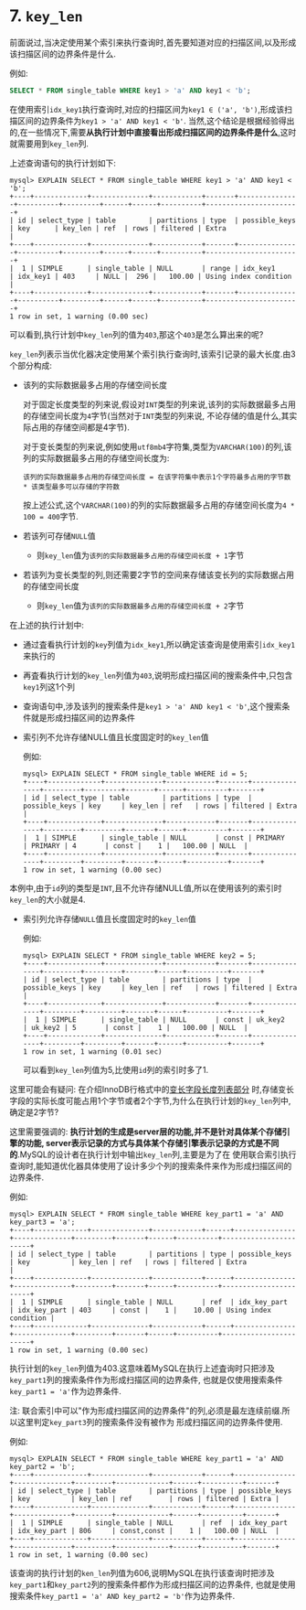 # 7. `key_len`

前面说过,当决定使用某个索引来执行查询时,首先要知道对应的扫描区间,以及形成该扫描区间的边界条件是什么.

例如:

```sql
SELECT * FROM single_table WHERE key1 > 'a' AND key1 < 'b';
```

在使用索引`idx_key1`执行查询时,对应的扫描区间为`key1 ∈ ('a', 'b')`,形成该扫描区间的边界条件为`key1 > 'a' AND key1 < 'b'`.
当然,这个结论是根据经验得出的,在一些情况下,需要**从执行计划中直接看出形成扫描区间的边界条件是什么**,这时就需要用到`key_len`列.

上述查询语句的执行计划如下:

```
mysql> EXPLAIN SELECT * FROM single_table WHERE key1 > 'a' AND key1 < 'b';
+----+-------------+--------------+------------+-------+---------------+----------+---------+------+------+----------+-----------------------+
| id | select_type | table        | partitions | type  | possible_keys | key      | key_len | ref  | rows | filtered | Extra                 |
+----+-------------+--------------+------------+-------+---------------+----------+---------+------+------+----------+-----------------------+
|  1 | SIMPLE      | single_table | NULL       | range | idx_key1      | idx_key1 | 403     | NULL |  296 |   100.00 | Using index condition |
+----+-------------+--------------+------------+-------+---------------+----------+---------+------+------+----------+-----------------------+
1 row in set, 1 warning (0.00 sec)
```

可以看到,执行计划中`key_len`列的值为`403`,那这个`403`是怎么算出来的呢?

`key_len`列表示当优化器决定使用某个索引执行查询时,该索引记录的最大长度.由3个部分构成:

- 该列的实际数据最多占用的存储空间长度

    对于固定长度类型的列来说,假设对`INT`类型的列来说,该列的实际数据最多占用的存储空间长度为`4`字节(当然对于`INT`类型的列来说,
    不论存储的值是什么,其实际占用的存储空间都是4字节).
    
    对于变长类型的列来说,例如使用`utf8mb4`字符集,类型为`VARCHAR(100)`的列,该列的实际数据最多占用的存储空间长度为:
    
    ```
    该列的实际数据最多占用的存储空间长度 = 在该字符集中表示1个字符最多占用的字节数 * 该类型最多可以存储的字符数
    ```
    
    按上述公式,这个`VARCHAR(100)`的列的实际数据最多占用的存储空间长度为`4 * 100 = 400`字节.

- 若该列可存储`NULL`值
  - 则`key_len`值为`该列的实际数据最多占用的存储空间长度 + 1`字节
- 若该列为变长类型的列,则还需要2字节的空间来存储该变长列的实际数据占用的存储空间长度
  - 则`key_len`值为`该列的实际数据最多占用的存储空间长度 + 2`字节

在上述的执行计划中:

- 通过査看执行计划的`key`列值为`idx_key1`,所以确定该查询是使用索引`idx_key1`来执行的
- 再査看执行计划的`key_len`列值为`403`,说明形成扫描区间的搜索条件中,只包含`key1`列这1个列
- 查询语句中,涉及该列的搜索条件是`key1 > 'a' AND key1 < 'b'`,这个搜索条件就是形成扫描区间的边界条件

- 索引列不允许存储NULL值且长度固定时的`key_len`值

    例如:
    
    ```
    mysql> EXPLAIN SELECT * FROM single_table WHERE id = 5;
    +----+-------------+--------------+------------+-------+---------------+---------+---------+-------+------+----------+-------+
    | id | select_type | table        | partitions | type  | possible_keys | key     | key_len | ref   | rows | filtered | Extra |
    +----+-------------+--------------+------------+-------+---------------+---------+---------+-------+------+----------+-------+
    |  1 | SIMPLE      | single_table | NULL       | const | PRIMARY       | PRIMARY | 4       | const |    1 |   100.00 | NULL  |
    +----+-------------+--------------+------------+-------+---------------+---------+---------+-------+------+----------+-------+
    1 row in set, 1 warning (0.00 sec)
    ```

本例中,由于`id`列的类型是`INT`,且不允许存储NULL值,所以在使用该列的索引时`key_len`的大小就是4.

- 索引列允许存储`NULL`值且长度固定时的`key_len`值

    例如:
    
    ```
    mysql> EXPLAIN SELECT * FROM single_table WHERE key2 = 5;
    +----+-------------+--------------+------------+-------+---------------+---------+---------+-------+------+----------+-------+
    | id | select_type | table        | partitions | type  | possible_keys | key     | key_len | ref   | rows | filtered | Extra |
    +----+-------------+--------------+------------+-------+---------------+---------+---------+-------+------+----------+-------+
    |  1 | SIMPLE      | single_table | NULL       | const | uk_key2       | uk_key2 | 5       | const |    1 |   100.00 | NULL  |
    +----+-------------+--------------+------------+-------+---------------+---------+---------+-------+------+----------+-------+
    1 row in set, 1 warning (0.01 sec)
    ```

    可以看到`key_len`列值为5,比使用`id`列的索引时多了1.

这里可能会有疑问: 在介绍InnoDB行格式中的[变长字段长度列表部分](https://github.com/rayallen20/howDoesMySQLWork/blob/main/%E7%AC%AC4%E7%AB%A0%20%E4%BB%8E%E4%B8%80%E6%9D%A1%E8%AE%B0%E5%BD%95%E8%AF%B4%E8%B5%B7--InnoDB%E8%AE%B0%E5%BD%95%E5%AD%98%E5%82%A8%E7%BB%93%E6%9E%84/3.%20InnoDB%E8%A1%8C%E6%A0%BC%E5%BC%8F/2.%20COMPACT%E8%A1%8C%E6%A0%BC%E5%BC%8F/1.%20%E8%AE%B0%E5%BD%95%E7%9A%84%E9%A2%9D%E5%A4%96%E4%BF%A1%E6%81%AF/1.%20%E5%8F%98%E9%95%BF%E5%AD%97%E6%AE%B5%E9%95%BF%E5%BA%A6%E5%88%97%E8%A1%A8.md)
时,存储变长字段的实际长度可能占用1个字节或者2个字节,为什么在执行计划的`key_len`列中,确定是2字节?

这里需要强调的: **执行计划的生成是server层的功能,并不是针对具体某个存储引擎的功能,
server表示记录的方式与具体某个存储引擎表示记录的方式是不同的**.MySQL的设计者在执行计划中输出`key_len`列,主要是为了在
使用联合索引执行查询时,能知道优化器具体使用了设计多少个列的搜索条件来作为形成扫描区间的边界条件.

例如:

```
mysql> EXPLAIN SELECT * FROM single_table WHERE key_part1 = 'a' AND key_part3 = 'a';
+----+-------------+--------------+------------+------+---------------+--------------+---------+-------+------+----------+-----------------------+
| id | select_type | table        | partitions | type | possible_keys | key          | key_len | ref   | rows | filtered | Extra                 |
+----+-------------+--------------+------------+------+---------------+--------------+---------+-------+------+----------+-----------------------+
|  1 | SIMPLE      | single_table | NULL       | ref  | idx_key_part  | idx_key_part | 403     | const |    1 |    10.00 | Using index condition |
+----+-------------+--------------+------------+------+---------------+--------------+---------+-------+------+----------+-----------------------+
1 row in set, 1 warning (0.00 sec)
```


执行计划的`key_len`列值为403.这意味着MySQL在执行上述査询时只把涉及`key_part1`列的搜索条件作为形成扫描区间的边界条件,
也就是仅使用搜索条件`key_part1 = 'a'`作为边界条件.

注: 联合索引中可以"作为形成扫描区间的边界条件"的列,必须是最左连续前缀.所以这里判定`key_part3`列的搜索条件没有被作为
形成扫描区间的边界条件使用.

例如:

```
mysql> EXPLAIN SELECT * FROM single_table WHERE key_part1 = 'a' AND key_part2 = 'b';
+----+-------------+--------------+------------+------+---------------+--------------+---------+-------------+------+----------+-------+
| id | select_type | table        | partitions | type | possible_keys | key          | key_len | ref         | rows | filtered | Extra |
+----+-------------+--------------+------------+------+---------------+--------------+---------+-------------+------+----------+-------+
|  1 | SIMPLE      | single_table | NULL       | ref  | idx_key_part  | idx_key_part | 806     | const,const |    1 |   100.00 | NULL  |
+----+-------------+--------------+------------+------+---------------+--------------+---------+-------------+------+----------+-------+
1 row in set, 1 warning (0.00 sec)
```

该查询的执行计划的`ken_len`列值为606,说明MySQL在执行该查询时把涉及`key_part1`和`key_part2`列的搜索条件都作为形成扫描区间的边界条件,
也就是使用搜索条件`key_part1 = 'a' AND key_part2 = 'b'`作为边界条件.
